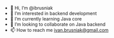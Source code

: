 - 👋 Hi, I’m @ibrusniak
- 👀 I’m interested in backend development
- 🌱 I’m currently learning Java core
- 💞️ I’m looking to collaborate on Java backend
- 📫 How to reach me ivan.brusniak@gmail.com

